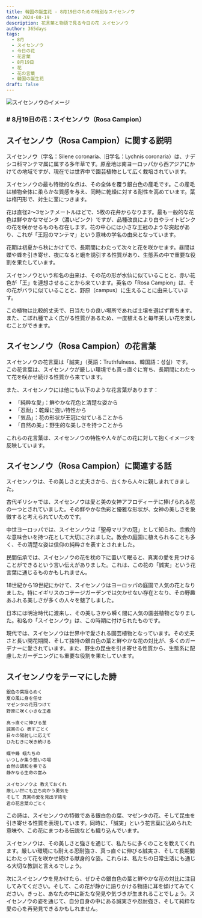 ```yaml
---
title: 韓国の誕生花 - 8月19日のための特別なスイセンノウ
date: 2024-08-19
description: 花言葉と物語で見る今日の花 スイセンノウ
author: 365days
tags:
  - 8月
  - スイセンノウ
  - 今日の花
  - 花言葉
  - 8月19日
  - 花
  - 花の言葉
  - 韓国の誕生花
draft: false
---
```



![スイセンノウのイメージ](https://cdn.pixabay.com/photo/2020/06/26/15/14/lychnis-coronaria-5343032_1280.jpg#center#center)


### # 8月19日の花：スイセンノウ（Rosa Campion）

## スイセンノウ（Rosa Campion）に関する説明

スイセンノウ（学名：Silene coronaria、旧学名：Lychnis coronaria）は、ナデシコ科マンテマ属に属する多年草です。原産地は南ヨーロッパから西アジアにかけての地域ですが、現在では世界中で園芸植物として広く栽培されています。

スイセンノウの最も特徴的な点は、その全体を覆う銀白色の産毛です。この産毛は植物全体に柔らかな質感を与え、同時に乾燥に対する耐性を高めています。葉は楕円形で、対生に茎につきます。

花は直径2〜3センチメートルほどで、5枚の花弁からなります。最も一般的な花色は鮮やかなマゼンタ（濃いピンク）ですが、品種改良により白やライトピンクの花を咲かせるものも存在します。花の中心には小さな王冠のような突起があり、これが「王冠のマンテマ」という意味の学名の由来となっています。

花期は初夏から秋にかけてで、長期間にわたって次々と花を咲かせます。昼間は蝶や蜂を引き寄せ、夜になると蛾を誘引する性質があり、生態系の中で重要な役割を果たしています。

スイセンノウという和名の由来は、その花の形が水仙に似ていることと、赤い花色が「王」を連想させることから来ています。英名の「Rosa Campion」は、その花がバラに似ていることと、野原（campus）に生えることに由来しています。

この植物は比較的丈夫で、日当たりの良い場所であれば土壌を選ばず育ちます。また、こぼれ種でよく広がる性質があるため、一度植えると毎年美しい花を楽しむことができます。

## スイセンノウ（Rosa Campion）の花言葉

スイセンノウの花言葉は「誠実」（英語：Truthfulness、韓国語：성실）です。この花言葉は、スイセンノウが厳しい環境でも真っ直ぐに育ち、長期間にわたって花を咲かせ続ける性質から来ています。

また、スイセンノウには他にも以下のような花言葉があります：

- 「純粋な愛」：鮮やかな花色と清楚な姿から
- 「忍耐」：乾燥に強い特性から
- 「気品」：花の形状が王冠に似ていることから
- 「自然の美」：野生的な美しさを持つことから

これらの花言葉は、スイセンノウの特性や人々がこの花に対して抱くイメージを反映しています。

## スイセンノウ（Rosa Campion）に関連する話

スイセンノウは、その美しさと丈夫さから、古くから人々に親しまれてきました。

古代ギリシャでは、スイセンノウは愛と美の女神アフロディーテに捧げられる花の一つとされていました。その鮮やかな色彩と優雅な形状が、女神の美しさを象徴すると考えられていたのです。

中世ヨーロッパでは、スイセンノウは「聖母マリアの冠」として知られ、宗教的な意味合いを持つ花として大切にされました。教会の庭園に植えられることも多く、その清楚な姿は信仰の純粋さを表すとされました。

民間伝承では、スイセンノウの花を枕の下に置いて眠ると、真実の愛を見つけることができるという言い伝えがありました。これは、この花の「誠実」という花言葉に通じるものかもしれません。

18世紀から19世紀にかけて、スイセンノウはヨーロッパの庭園で人気の花となりました。特にイギリスのコテージガーデンでは欠かせない存在となり、その野趣あふれる美しさが多くの人々を魅了しました。

日本には明治時代に渡来し、その美しさから瞬く間に人気の園芸植物となりました。和名の「スイセンノウ」は、この時期に付けられたものです。

現代では、スイセンノウは世界中で愛される園芸植物となっています。その丈夫さと長い開花期間、そして独特の銀白色の葉と鮮やかな花の対比が、多くのガーデナーに愛されています。また、野生の昆虫を引き寄せる性質から、生態系に配慮したガーデニングにも重要な役割を果たしています。

## スイセンノウをテーマにした詩

    銀色の葉揺らめく
    夏の風に身を任せ
    マゼンタの花冠つけて
    野原に咲く小さな王者

    真っ直ぐに伸びる茎
    誠実の心 表すごとく
    日々の陽射しに応えて
    ひたむきに咲き続ける

    蝶や蜂 蛾たちの
    いつしか集う憩いの場
    自然の調和を奏でる
    静かなる生命の営み

    スイセンノウよ 教えておくれ
    厳しい世にも立ち向かう勇気を
    そして 真実の愛を見出す術を
    君の花言葉のごとく

この詩は、スイセンノウの特徴である銀白色の葉、マゼンタの花、そして昆虫を引き寄せる性質を表現しています。同時に、「誠実」という花言葉に込められた意味や、この花にまつわる伝説なども織り込んでいます。

スイセンノウは、その美しさと強さを通じて、私たちに多くのことを教えてくれます。厳しい環境にも耐える忍耐強さ、真っ直ぐに伸びる誠実さ、そして長期間にわたって花を咲かせ続ける献身的な姿。これらは、私たちの日常生活にも通じる大切な教訓と言えるでしょう。

次にスイセンノウを見かけたら、ぜひその銀白色の葉と鮮やかな花の対比に注目してみてください。そして、この花が静かに語りかける物語に耳を傾けてみてください。きっと、あなたの中に新たな発見や気づきが生まれることでしょう。スイセンノウの姿を通じて、自分自身の中にある誠実さや忍耐強さ、そして純粋な愛の心を再発見できるかもしれません。